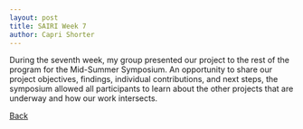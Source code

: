```yaml
---
layout: post
title: SAIRI Week 7
author: Capri Shorter
---
```


During the seventh week, my group presented our project to the rest of the program for the Mid-Summer Symposium. 
An opportunity to share our project objectives, findings, individual contributions, and next steps, 
the symposium allowed all participants to learn about the other projects that are underway and how our work intersects.  



[Back](./)
